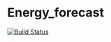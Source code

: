# Energy_forecast

[![Build Status](https://github.com/paola-serra-sdg/Energy_forecast.jl/actions/workflows/CI.yml/badge.svg?branch=master)](https://github.com/paola-serra-sdg/Energy_forecast.jl/actions/workflows/CI.yml?query=branch%3Amaster)
